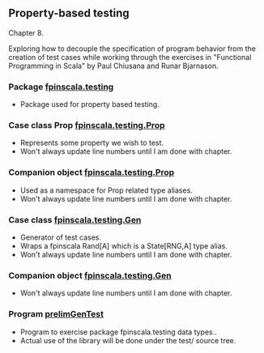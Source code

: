## Property-based testing

Chapter 8.

Exploring how to decouple the specification of program behavior from
the creation of test cases while working through the exercises in
"Functional Programming in Scala" by Paul Chiusana and Runar Bjarnason.

### Package [fpinscala.testing](fpinScalaCheck.scala)
* Package used for property based testing.

### Case class Prop [fpinscala.testing.Prop](fpinScalaCheck.scala#L14-L38)
* Represents some property we wish to test.
* Won't always update line numbers until I am done with chapter.

### Companion object [fpinscala.testing.Prop](fpinScalaCheck.scala#L40-L79)
* Used as a namespace for Prop related type aliases.
* Won't always update line numbers until I am done with chapter.

### Case class [fpinscala.testing.Gen](fpinScalaCheck.scala#L81-L101)
* Generator of test cases.
* Wraps a fpinscala Rand[A] which is a State[RNG,A] type alias.
* Won't always update line numbers until I am done with chapter.

### Companion object [fpinscala.testing.Gen](fpinScalaCheck.scala#L103-L123)
* Won't always update line numbers until I am done with chapter.

### Program [prelimGenTest](exerciseCode/fpinScalaCheckTest.scala)
* Program to exercise package fpinscala.testing data types..
* Actual use of the library will be done under the test/ source tree.

